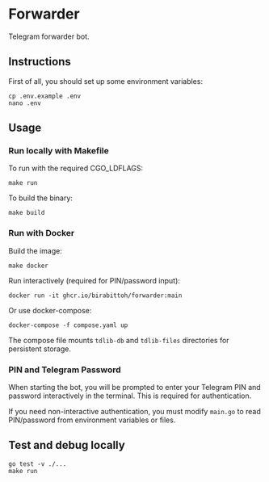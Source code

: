 # Forwarder
Telegram forwarder bot.

## Instructions

First of all, you should set up some environment variables:
```
cp .env.example .env
nano .env
```

## Usage

### Run locally with Makefile
To run with the required CGO_LDFLAGS:
```
make run
```
To build the binary:
```
make build
```

### Run with Docker
Build the image:
```
make docker
```
Run interactively (required for PIN/password input):
```
docker run -it ghcr.io/birabittoh/forwarder:main
```
Or use docker-compose:
```
docker-compose -f compose.yaml up
```
The compose file mounts `tdlib-db` and `tdlib-files` directories for persistent storage.

### PIN and Telegram Password
When starting the bot, you will be prompted to enter your Telegram PIN and password interactively in the terminal. This is required for authentication.

If you need non-interactive authentication, you must modify `main.go` to read PIN/password from environment variables or files.

## Test and debug locally
```
go test -v ./...
make run
```
